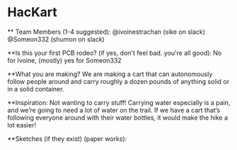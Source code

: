 # HacKart

** Team Members (1-4 suggested): @ivoinestrachan (sike on slack) @Someon332 (shumon on slack) 

**Is this your first PCB rodeo? (if yes, don't feel bad. you're all good): No for Ivoine, (mostly) yes for Someon332

**What you are making?
We are making a cart that can autonomously follow people around and carry roughly a dozen pounds of anything solid or in a solid container. 

**Inspiration: Not wanting to carry stuff! Carrying water especially is a pain, and we’re going to need a lot of water on the trail. If we have a cart that’s following everyone around with their water bottles, it would make the hike a lot easier! 


**Sketches (if they exist) (paper works):
